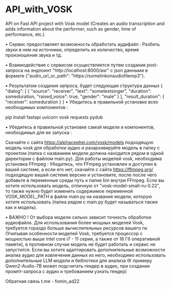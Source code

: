 # API_with_VOSK
API on Fast API project with Vosk model (Creates an audio transcription and adds information about the performer, such as gender, time of performance, etc.)

• Сервис предоставляет возможность обработать аудифайл : Разбить звуки в нем на источники, определить их количество, время произношения звука и тд.

• Взаимодействие с сервисом осуществляется путем создания post-запроса на эндпоинт "http://localhost:8000/asr" с json данными в формате {"audio_url_or_path": "https://somelinkonaudiofilemp3"}. 

• Результатом создания запроса, будет следующая структура данных
{
    "dialog": [
        {
            "source": "receiver",
            "text": "sometextsinger",
            "duration": someduration,
            "raised_voice": true,
            "gender": "male"
        }
    ],
    "result_duration": {
        "receiver": someduration
    }
}
• Убедитесь в правильной установке всех необходимых компонентов :

pip install fastapi uvicorn vosk requests pydub

• Убедитесь в правильной установке самой модели и компонентов, необходимых для ее запуска : 

Скачайте с сайта https://alphacephei.com/vosk/models подходящую модель vosk для обработки аудио и разархивируйте модель в папку с проектом (папка с названием модели должна находится рядом в одной директории с файлом main.py).
Для работы моделей vosk, необходима установка FFmpeg : Убедитесь, что FFmpeg установлен и доступен в вашей системе, а если его нет, скачайте с сайта https://ffmpeg.org/ подходящую вашей системе версию и установите, после после чего добавьте в переменные среды путь к папке bin внутри FFmpeg. 
Если вы хотите использовать модель, отличную от "vosk-model-small-ru-0.22", то также нужно будет изменить содержимое переменной VOSK_MODEL_PATH в файле main.py на название модели, которую хотите использовать (папка рядом с main.py будет называться также как и модель).

• ВАЖНО ! 
От выбора модели сильно зависит точность обработки аудиофайла.
Для использования более мощных моделей Vosk, требуется гораздо больше вычислительных ресурсов вашего пк (Учитывая особенности моделей Vosk, требуется процессор с мощностью выше intel core i7 - 11 серии, а также от 16 Гб оперативной памяти), в противном случае модель не будет работать и сервис не запустится.
Если вы хотите адаптировать дополнительные возможности аналиа аудио для извлечения данных из него, необходимо использовать дополнительные LLM модели и библотеки для анализа (К примеру Qwen2-Audio-7B может подсчитать гендер в аудио, при создании промпт-запроса с аудио и требованием узнать гендер)

Обратная связь t.me - fomin_ad22
